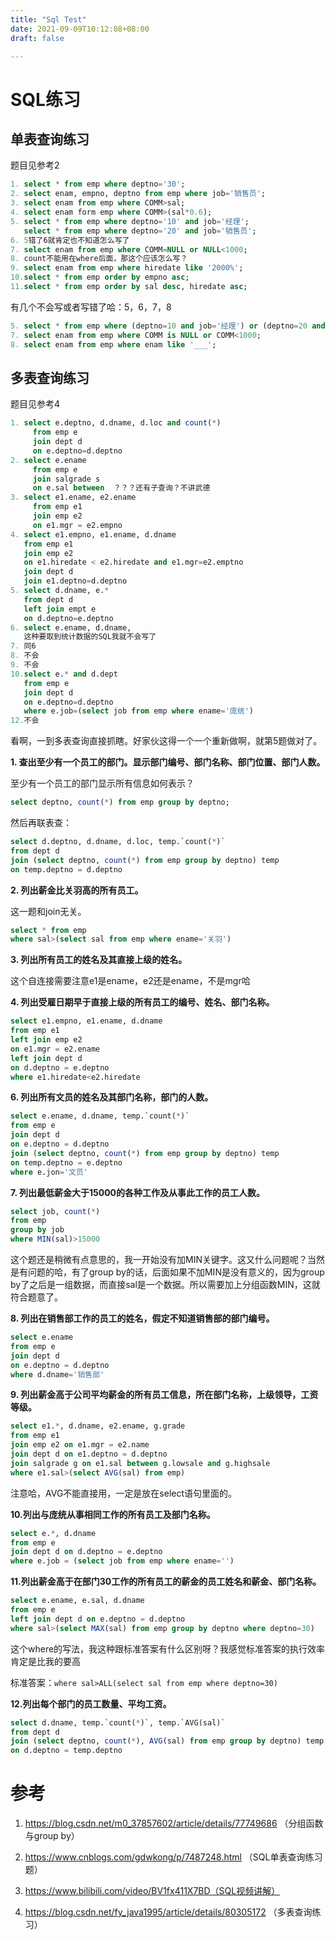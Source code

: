 ```yaml
---
title: "Sql Test"
date: 2021-09-09T10:12:08+08:00
draft: false

---
```


# SQL练习

## 单表查询练习

题目见参考2

```sql
1. select * from emp where deptno='30';
2. select enam, empno, deptno from emp where job='销售员';
3. select enam from emp where COMM>sal;
4. select enam form emp where COMM>(sal*0.6);
5. select * from emp where deptno='10' and job='经理';
   select * from emp where deptno='20' and job='销售员';
6. 5错了6就肯定也不知道怎么写了
7. select enam from emp where COMM=NULL or NULL<1000;
8. count不能用在where后面，那这个应该怎么写？
9. select enam from emp where hiredate like '2000%';
10.select * from emp order by empno asc;
11.select * from emp order by sal desc, hiredate asc;
```

有几个不会写或者写错了哈：5，6，7，8

```sql
5. select * from emp where (deptno=10 and job='经理') or (deptno=20 and job='销售员')
7. select enam from emp where COMM is NULL or COMM<1000;
8. select enam from emp where enam like '___';
```

## 多表查询练习

题目见参考4

```sql
1. select e.deptno, d.dname, d.loc and count(*)
	 from emp e
	 join dept d
	 on e.deptno=d.deptno
2. select e.ename
	 from emp e
	 join salgrade s
	 on e.sal between  ？？？还有子查询？不讲武德
3. select e1.ename, e2.ename
	 from emp e1
	 join emp e2
	 on e1.mgr = e2.empno
4. select e1.empno, e1.ename, d.dname
   from emp e1
   join emp e2
   on e1.hiredate < e2.hiredate and e1.mgr=e2.emptno
   join dept d
   join e1.deptno=d.deptno
5. select d.dname, e.*
   from dept d
   left join empt e
   on d.deptno=e.deptno
6. select e.ename, d.dname, 
   这种要取到统计数据的SQL我就不会写了
7. 同6
8. 不会
9. 不会
10.select e.* and d.dept
   from emp e
   join dept d
   on e.deptno=d.deptno
   where e.job=(select job from emp where ename='庞统')
12.不会
```

看啊，一到多表查询直接抓瞎。好家伙这得一个一个重新做啊，就第5题做对了。

**1. 查出至少有一个员工的部门。显示部门编号、部门名称、部门位置、部门人数。** 

至少有一个员工的部门显示所有信息如何表示？

```sql
select deptno, count(*) from emp group by deptno;
```

然后再联表查：

```sql
select d.deptno, d.dname, d.loc, temp.`count(*)`
from dept d
join (select deptno, count(*) from emp group by deptno) temp
on temp.deptno = d.deptno
```

**2. 列出薪金比关羽高的所有员工。**

这一题和join无关。

```sql
select * from emp
where sal>(select sal from emp where ename='关羽')
```

**3. 列出所有员工的姓名及其直接上级的姓名。**

这个自连接需要注意e1是ename，e2还是ename，不是mgr哈

**4. 列出受雇日期早于直接上级的所有员工的编号、姓名、部门名称。**

```sql
select e1.empno, e1.ename, d.dname
from emp e1
left join emp e2
on e1.mgr = e2.ename
left join dept d
on d.deptno = e.deptno
where e1.hiredate<e2.hiredate
```

**6. 列出所有文员的姓名及其部门名称，部门的人数。**

```sql
select e.ename, d.dname, temp.`count(*)`
from emp e
join dept d
on e.deptno = d.deptno
join (select deptno, count(*) from emp group by deptno) temp
on temp.deptno = e.deptno
where e.jon='文员'
```

**7. 列出最低薪金大于15000的各种工作及从事此工作的员工人数。**

```sql
select job, count(*)
from emp
group by job
where MIN(sal)>15000
```

这个题还是稍微有点意思的，我一开始没有加MIN关键字。这又什么问题呢？当然是有问题的哈，有了group by的话，后面如果不加MIN是没有意义的，因为group by了之后是一组数据，而直接sal是一个数据。所以需要加上分组函数MIN，这就符合题意了。

**8. 列出在销售部工作的员工的姓名，假定不知道销售部的部门编号。**

```sql
select e.ename
from emp e 
join dept d
on e.deptno = d.deptno
where d.dname='销售部'
```

**9. 列出薪金高于公司平均薪金的所有员工信息，所在部门名称，上级领导，工资等级。**

```sql
select e1.*, d.dname, e2.ename, g.grade
from emp e1
join emp e2 on e1.mgr = e2.name
join dept d on e1.deptno = d.deptno
join salgrade g on e1.sal between g.lowsale and g.highsale
where e1.sal>(select AVG(sal) from emp)
```

注意哈，AVG不能直接用，一定是放在select语句里面的。

**10.列出与庞统从事相同工作的所有员工及部门名称。**

```sql
select e.*, d.dname
from emp e
join dept d on d.deptno = e.deptno
where e.job = (select job from emp where ename='')
```

**11.列出薪金高于在部门30工作的所有员工的薪金的员工姓名和薪金、部门名称。**

```sql
select e.ename, e.sal, d.dname
from emp e
left join dept d on e.deptno = d.deptno
where sal>(select MAX(sal) from emp group by deptno where deptno=30)
```

这个where的写法，我这种跟标准答案有什么区别呀？我感觉标准答案的执行效率肯定是比我的要高

标准答案：`where sal>ALL(select sal from emp where deptno=30)`

**12.列出每个部门的员工数量、平均工资。**

```sql
select d.dname, temp.`count(*)`, temp.`AVG(sal)`
from dept d
join (select deptno, count(*), AVG(sal) from emp group by deptno) temp
on d.deptno = temp.deptno
```

# 参考

1. https://blog.csdn.net/m0_37857602/article/details/77749686 （分组函数与group by）

2. https://www.cnblogs.com/gdwkong/p/7487248.html （SQL单表查询练习题）

3. https://www.bilibili.com/video/BV1fx411X7BD（SQL视频讲解）

4. https://blog.csdn.net/fy_java1995/article/details/80305172 （多表查询练习）
